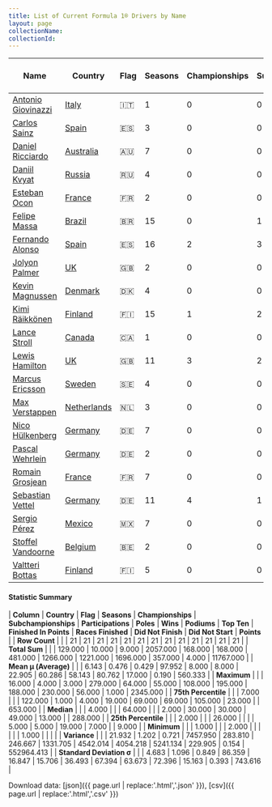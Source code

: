 ```yaml
---
title: List of Current Formula 1® Drivers by Name
layout: page
collectionName: 
collectionId: 
---
```




| Name | Country | Flag | Seasons | Championships | Subchampionships | Participations | Poles | Wins | Podiums | Top Ten | Finished In Points | Races Finished | Did Not Finish | Did Not Start | Points |
|--|--|--|--|--|--|--|--|--|--|--|--|--|--|--|--|
| [Antonio Giovinazzi](/f1/drivers/giovinazzi) | [Italy](/f1/countries/italy) | 🇮🇹 | 1 | 0 | 0 | 2 | 0 | 0 | 0 | 0 | 0 | 1 | 1 | 0 | 0.0 |
| [Carlos Sainz](/f1/drivers/sainz) | [Spain](/f1/countries/spain) | 🇪🇸 | 3 | 0 | 0 | 45 | 0 | 0 | 0 | 21 | 21 | 33 | 12 | 0 | 81.0 |
| [Daniel Ricciardo](/f1/drivers/ricciardo) | [Australia](/f1/countries/australia) | 🇦🇺 | 7 | 0 | 0 | 114 | 1 | 4 | 19 | 65 | 65 | 100 | 13 | 1 | 653.0 |
| [Daniil Kvyat](/f1/drivers/kvyat) | [Russia](/f1/countries/russia) | 🇷🇺 | 4 | 0 | 0 | 64 | 0 | 0 | 2 | 26 | 26 | 49 | 15 | 0 | 132.0 |
| [Esteban Ocon](/f1/drivers/ocon) | [France](/f1/countries/france) | 🇫🇷 | 2 | 0 | 0 | 14 | 0 | 0 | 0 | 5 | 5 | 14 | 0 | 0 | 19.0 |
| [Felipe Massa](/f1/drivers/massa) | [Brazil](/f1/countries/brazil) | 🇧🇷 | 15 | 0 | 1 | 257 | 16 | 11 | 41 | 177 | 155 | 217 | 39 | 1 | 1142.0 |
| [Fernando Alonso](/f1/drivers/alonso) | [Spain](/f1/countries/spain) | 🇪🇸 | 16 | 2 | 3 | 279 | 22 | 32 | 97 | 195 | 188 | 230 | 49 | 0 | 1832.0 |
| [Jolyon Palmer](/f1/drivers/jolyon_palmer) | [UK](/f1/countries/uk) | 🇬🇧 | 2 | 0 | 0 | 26 | 0 | 0 | 0 | 1 | 1 | 18 | 8 | 0 | 1.0 |
| [Kevin Magnussen](/f1/drivers/kevin_magnussen) | [Denmark](/f1/countries/denmark) | 🇩🇰 | 4 | 0 | 0 | 46 | 0 | 0 | 1 | 15 | 15 | 38 | 8 | 0 | 66.0 |
| [Kimi Räikkönen](/f1/drivers/raikkonen) | [Finland](/f1/countries/finland) | 🇫🇮 | 15 | 1 | 2 | 258 | 16 | 20 | 85 | 187 | 175 | 202 | 56 | 0 | 1409.0 |
| [Lance Stroll](/f1/drivers/stroll) | [Canada](/f1/countries/canada) | 🇨🇦 | 1 | 0 | 0 | 5 | 0 | 0 | 0 | 0 | 0 | 2 | 3 | 0 | 0.0 |
| [Lewis Hamilton](/f1/drivers/hamilton) | [UK](/f1/countries/uk) | 🇬🇧 | 11 | 3 | 2 | 193 | 64 | 55 | 108 | 160 | 157 | 170 | 23 | 0 | 2345.0 |
| [Marcus Ericsson](/f1/drivers/ericsson) | [Sweden](/f1/countries/sweden) | 🇸🇪 | 4 | 0 | 0 | 61 | 0 | 0 | 0 | 5 | 5 | 46 | 15 | 0 | 9.0 |
| [Max Verstappen](/f1/drivers/max_verstappen) | [Netherlands](/f1/countries/netherlands) | 🇳🇱 | 3 | 0 | 0 | 45 | 0 | 1 | 8 | 30 | 30 | 36 | 8 | 1 | 288.0 |
| [Nico Hülkenberg](/f1/drivers/hulkenberg) | [Germany](/f1/countries/germany) | 🇩🇪 | 7 | 0 | 0 | 122 | 1 | 0 | 0 | 69 | 69 | 102 | 20 | 0 | 376.0 |
| [Pascal Wehrlein](/f1/drivers/wehrlein) | [Germany](/f1/countries/germany) | 🇩🇪 | 2 | 0 | 0 | 24 | 0 | 0 | 0 | 2 | 2 | 19 | 5 | 0 | 5.0 |
| [Romain Grosjean](/f1/drivers/grosjean) | [France](/f1/countries/france) | 🇫🇷 | 7 | 0 | 0 | 109 | 0 | 0 | 10 | 42 | 42 | 78 | 31 | 0 | 321.0 |
| [Sebastian Vettel](/f1/drivers/vettel) | [Germany](/f1/countries/germany) | 🇩🇪 | 11 | 4 | 1 | 184 | 47 | 44 | 91 | 147 | 146 | 158 | 26 | 0 | 2212.0 |
| [Sergio Pérez](/f1/drivers/perez) | [Mexico](/f1/countries/mexico) | 🇲🇽 | 7 | 0 | 0 | 120 | 0 | 0 | 7 | 68 | 68 | 105 | 15 | 0 | 401.0 |
| [Stoffel Vandoorne](/f1/drivers/vandoorne) | [Belgium](/f1/countries/belgium) | 🇧🇪 | 2 | 0 | 0 | 6 | 0 | 0 | 0 | 1 | 1 | 3 | 3 | 0 | 1.0 |
| [Valtteri Bottas](/f1/drivers/bottas) | [Finland](/f1/countries/finland) | 🇫🇮 | 5 | 0 | 0 | 83 | 1 | 1 | 12 | 50 | 50 | 75 | 7 | 1 | 474.0 |

#### Statistic Summary

| **Column** | **Country** | **Flag** | **Seasons** | **Championships** | **Subchampionships** | **Participations** | **Poles** | **Wins** | **Podiums** | **Top Ten** | **Finished In Points** | **Races Finished** | **Did Not Finish** | **Did Not Start** | **Points** |
| **Row Count** |  |  | 21 | 21 | 21 | 21 | 21 | 21 | 21 | 21 | 21 | 21 | 21 | 21 | 21 |
| **Total Sum** |  |  | 129.000 | 10.000 | 9.000 | 2057.000 | 168.000 | 168.000 | 481.000 | 1266.000 | 1221.000 | 1696.000 | 357.000 | 4.000 | 11767.000 |
| **Mean μ (Average)** |  |  | 6.143 | 0.476 | 0.429 | 97.952 | 8.000 | 8.000 | 22.905 | 60.286 | 58.143 | 80.762 | 17.000 | 0.190 | 560.333 |
| **Maximum** |  |  | 16.000 | 4.000 | 3.000 | 279.000 | 64.000 | 55.000 | 108.000 | 195.000 | 188.000 | 230.000 | 56.000 | 1.000 | 2345.000 |
| **75th Percentile** |  |  | 7.000 |  |  | 122.000 | 1.000 | 4.000 | 19.000 | 69.000 | 69.000 | 105.000 | 23.000 |  | 653.000 |
| **Median** |  |  | 4.000 |  |  | 64.000 |  |  | 2.000 | 30.000 | 30.000 | 49.000 | 13.000 |  | 288.000 |
| **25th Percentile** |  |  | 2.000 |  |  | 26.000 |  |  |  | 5.000 | 5.000 | 19.000 | 7.000 |  | 9.000 |
| **Minimum** |  |  | 1.000 |  |  | 2.000 |  |  |  |  |  | 1.000 |  |  |  |
| **Variance** |  |  | 21.932 | 1.202 | 0.721 | 7457.950 | 283.810 | 246.667 | 1331.705 | 4542.014 | 4054.218 | 5241.134 | 229.905 | 0.154 | 552964.413 |
| **Standard Deviation σ** |  |  | 4.683 | 1.096 | 0.849 | 86.359 | 16.847 | 15.706 | 36.493 | 67.394 | 63.673 | 72.396 | 15.163 | 0.393 | 743.616 |

Download data: [json]({{ page.url | replace:'.html','.json' }}), [csv]({{ page.url | replace:'.html','.csv' }})
